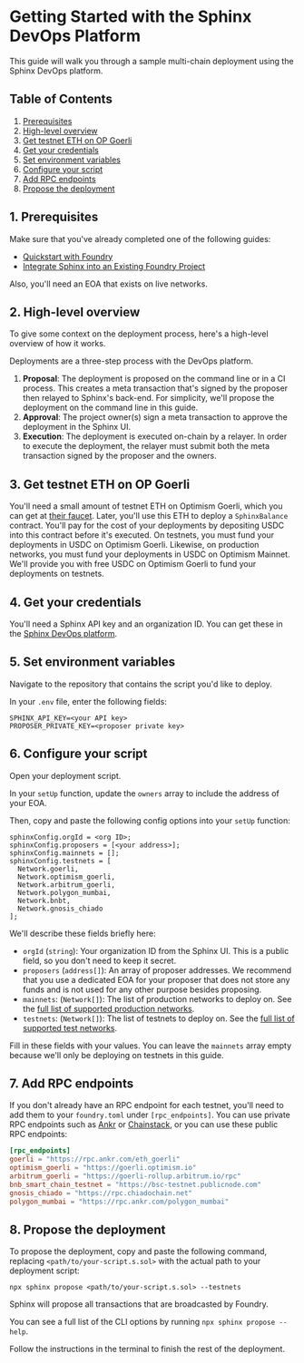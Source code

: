 # Getting Started with the Sphinx DevOps Platform

This guide will walk you through a sample multi-chain deployment using the Sphinx DevOps platform.

## Table of Contents

1. [Prerequisites](#1-prerequisites)
2. [High-level overview](#2-high-level-overview)
3. [Get testnet ETH on OP Goerli](#3-get-testnet-eth-on-op-goerli)
4. [Get your credentials](#4-get-your-credentials)
5. [Set environment variables](#5-set-environment-variables)
6. [Configure your script](#6-configure-your-script)
7. [Add RPC endpoints](#7-add-rpc-endpoints)
8. [Propose the deployment](#8-propose-the-deployment)

## 1. Prerequisites

Make sure that you've already completed one of the following guides:

* [Quickstart with Foundry](https://github.com/sphinx-labs/sphinx/blob/develop/docs/cli-quickstart.md)
* [Integrate Sphinx into an Existing Foundry Project](https://github.com/sphinx-labs/sphinx/blob/develop/docs/cli-existing-project.md)

Also, you'll need an EOA that exists on live networks.

## 2. High-level overview

To give some context on the deployment process, here's a high-level overview of how it works.

Deployments are a three-step process with the DevOps platform.

1. **Proposal**: The deployment is proposed on the command line or in a CI process. This creates a meta transaction that's signed by the proposer then relayed to Sphinx's back-end. For simplicity, we'll propose the deployment on the command line in this guide.
2. **Approval**: The project owner(s) sign a meta transaction to approve the deployment in the Sphinx UI.
3. **Execution**: The deployment is executed on-chain by a relayer. In order to execute the deployment, the relayer must submit both the meta transaction signed by the proposer and the owners.

## 3. Get testnet ETH on OP Goerli

You'll need a small amount of testnet ETH on Optimism Goerli, which you can get at [their faucet](https://app.optimism.io/faucet). Later, you'll use this ETH to deploy a `SphinxBalance` contract. You'll pay for the cost of your deployments by depositing USDC into this contract before it's executed. On testnets, you must fund your deployments in USDC on Optimism Goerli. Likewise, on production networks, you must fund your deployments in USDC on Optimism Mainnet. We'll provide you with free USDC on Optimism Goerli to fund your deployments on testnets.

## 4. Get your credentials

You'll need a Sphinx API key and an organization ID. You can get these in the [Sphinx DevOps platform](https://www.sphinx.dev/).

## 5. Set environment variables

Navigate to the repository that contains the script you'd like to deploy.

In your `.env` file, enter the following fields:
```
SPHINX_API_KEY=<your API key>
PROPOSER_PRIVATE_KEY=<proposer private key>
```

## 6. Configure your script

Open your deployment script.

In your `setUp` function, update the `owners` array to include the address of your EOA.

Then, copy and paste the following config options into your `setUp` function:
```
sphinxConfig.orgId = <org ID>;
sphinxConfig.proposers = [<your address>];
sphinxConfig.mainnets = [];
sphinxConfig.testnets = [
  Network.goerli,
  Network.optimism_goerli,
  Network.arbitrum_goerli,
  Network.polygon_mumbai,
  Network.bnbt,
  Network.gnosis_chiado
];
```

We'll describe these fields briefly here:
- `orgId` (`string`): Your organization ID from the Sphinx UI. This is a public field, so you don't need to keep it secret.
- `proposers` (`address[]`): An array of proposer addresses. We recommend that you use a dedicated EOA for your proposer that does not store any funds and is not used for any other purpose besides proposing.
- `mainnets`: (`Network[]`): The list of production networks to deploy on. See the [full list of supported production networks](https://github.com/sphinx-labs/sphinx/blob/develop/docs/supported-networks.md#production-networks).
- `testnets`: (`Network[]`): The list of testnets to deploy on. See the [full list of supported test networks](https://github.com/sphinx-labs/sphinx/blob/develop/docs/supported-networks.md#test-networks).

Fill in these fields with your values. You can leave the `mainnets` array empty because we'll only be deploying on testnets in this guide.

## 7. Add RPC endpoints

If you don't already have an RPC endpoint for each testnet, you'll need to add them to your `foundry.toml` under `[rpc_endpoints]`. You can use private RPC endpoints such as [Ankr](https://www.ankr.com/) or [Chainstack](https://chainstack.com/), or you can use these public RPC endpoints:

```toml
[rpc_endpoints]
goerli = "https://rpc.ankr.com/eth_goerli"
optimism_goerli = "https://goerli.optimism.io"
arbitrum_goerli = "https://goerli-rollup.arbitrum.io/rpc"
bnb_smart_chain_testnet = "https://bsc-testnet.publicnode.com"
gnosis_chiado = "https://rpc.chiadochain.net"
polygon_mumbai = "https://rpc.ankr.com/polygon_mumbai"
```

## 8. Propose the deployment

To propose the deployment, copy and paste the following command, replacing `<path/to/your-script.s.sol>` with the actual path to your deployment script:

```
npx sphinx propose <path/to/your-script.s.sol> --testnets
```

Sphinx will propose all transactions that are broadcasted by Foundry.

You can see a full list of the CLI options by running `npx sphinx propose --help`.

Follow the instructions in the terminal to finish the rest of the deployment.
